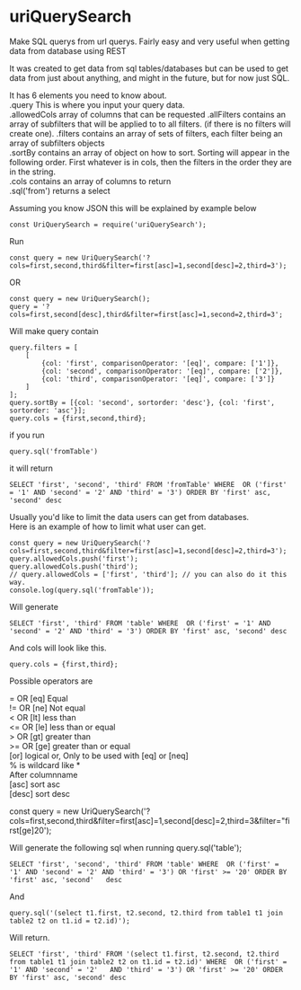 # uriQuerySearch

Make SQL querys from url querys. Fairly easy and very useful when getting data from database using REST

It was created to get data from sql tables/databases but can be used to get data from just about anything, and might in the future, but for now just SQL.

It has 6 elements you need to know about.  
.query This is where you input your query data.  
.allowedCols array of columns that can be requested
.allFilters contains an array of subfilters that will be applied to to all filters. (if there is no filters will create one).
.filters contains an array of sets of filters, each filter being an array of subfilters objects  
.sortBy contains an array of object on how to sort. Sorting will appear in the following order. First whatever is in cols, then the filters in the order they are in the string.  
.cols contains an array of columns to return  
.sql('from') returns a select

Assuming you know JSON this will be explained by example below

    const UriQuerySearch = require('uriQuerySearch');

Run

    const query = new UriQuerySearch('?cols=first,second,third&filter=first[asc]=1,second[desc]=2,third=3');

OR

    const query = new UriQuerySearch();
    query = '?cols=first,second[desc],third&filter=first[asc]=1,second=2,third=3';

Will make query contain

    query.filters = [
        [
            {col: 'first', comparisonOperator: '[eq]', compare: ['1']},
            {col: 'second', comparisonOperator: '[eq]', compare: ['2']},
            {col: 'third', comparisonOperator: '[eq]', compare: ['3']}
        ]
    ];
    query.sortBy = [{col: 'second', sortorder: 'desc'}, {col: 'first', sortorder: 'asc'}];
    query.cols = {first,second,third};

if you run

    query.sql('fromTable')

it will return

    SELECT 'first', 'second', 'third' FROM 'fromTable' WHERE  OR ('first' = '1' AND 'second' = '2' AND 'third' = '3') ORDER BY 'first' asc, 'second' desc

Usually you'd like to limit the data users can get from databases.  
Here is an example of how to limit what user can get.

    const query = new UriQuerySearch('?cols=first,second,third&filter=first[asc]=1,second[desc]=2,third=3');
    query.allowedCols.push('first');
    query.allowedCols.push('third');
    // query.allowedCols = ['first', 'third']; // you can also do it this way.
    console.log(query.sql('fromTable'));

Will generate

    SELECT 'first', 'third' FROM 'table' WHERE  OR ('first' = '1' AND 'second' = '2' AND 'third' = '3') ORDER BY 'first' asc, 'second' desc

And cols will look like this.

    query.cols = {first,third};

Possible operators are

= OR [eq] Equal  
!= OR [ne] Not equal  
 < OR [lt] less than  
<= OR [le] less than or equal  
 \> OR [gt] greater than  
\>= OR [ge] greater than or equal  
[or] logical or, Only to be used with [eq] or [neq]  
% is wildcard like \*  
After columnname  
[asc] sort asc  
[desc] sort desc

const query = new UriQuerySearch('?cols=first,second,third&filter=first[asc]=1,second[desc]=2,third=3&filter="first[ge]20');

Will generate the following sql when running query.sql('table');

    SELECT 'first', 'second', 'third' FROM 'table' WHERE  OR ('first' = '1' AND 'second' = '2' AND 'third' = '3') OR 'first' >= '20' ORDER BY 'first' asc, 'second'   desc

And

    query.sql('(select t1.first, t2.second, t2.third from table1 t1 join table2 t2 on t1.id = t2.id)');

Will return.

    SELECT 'first', 'third' FROM '(select t1.first, t2.second, t2.third from table1 t1 join table2 t2 on t1.id = t2.id)' WHERE  OR ('first' = '1' AND 'second' = '2'   AND 'third' = '3') OR 'first' >= '20' ORDER BY 'first' asc, 'second' desc
